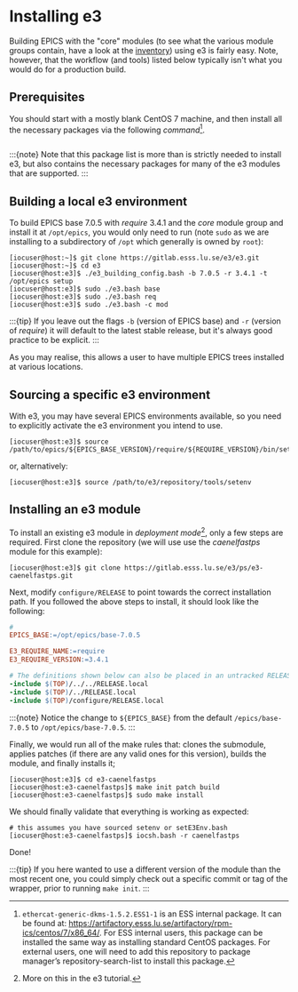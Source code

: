 # Installing e3

Building EPICS with the "core" modules (to see what the various module groups contain, have a look at the [inventory](https://gitlab.esss.lu.se/e3/e3/-/blob/master/tools/e3-inventory.yaml)) using e3 is fairly easy. Note, however, that the workflow (and tools) listed below typically isn't what you would do for a production build.

## Prerequisites

You should start with a mostly blank CentOS 7 machine, and then install all the necessary packages via the following *command*[^prereqlist].

```{include} ../includes/deps.md
```

:::{note}
Note that this package list is more than is strictly needed to install e3, but also contains the necessary packages for many of the e3 modules that are supported.
:::

## Building a local e3 environment

To build EPICS base 7.0.5 with *require* 3.4.1 and the *core* module group and install it at `/opt/epics`, you would only need to run (note `sudo` as we are installing to a subdirectory of `/opt` which generally is owned by `root`):

```console
[iocuser@host:~]$ git clone https://gitlab.esss.lu.se/e3/e3.git
[iocuser@host:~]$ cd e3
[iocuser@host:e3]$ ./e3_building_config.bash -b 7.0.5 -r 3.4.1 -t /opt/epics setup
[iocuser@host:e3]$ sudo ./e3.bash base
[iocuser@host:e3]$ sudo ./e3.bash req
[iocuser@host:e3]$ sudo ./e3.bash -c mod
```

:::{tip}
If you leave out the flags `-b` (version of EPICS base) and `-r` (version of *require*) it will default to the latest stable release, but it's always good practice to be explicit.
:::

As you may realise, this allows a user to have multiple EPICS trees installed at various locations.

## Sourcing a specific e3 environment

With e3, you may have several EPICS environments available, so you need to explicitly activate the e3 environment you intend to use.

```console
[iocuser@host:e3]$ source /path/to/epics/${EPICS_BASE_VERSION}/require/${REQUIRE_VERSION}/bin/setE3Env.bash
```

or, alternatively:

```console
[iocuser@host:e3]$ source /path/to/e3/repository/tools/setenv
```

## Installing an e3 module

To install an existing e3 module in *deployment mode*[^depmode], only a few steps are required. First clone the repository (we will use use the *caenelfastps* module for this example):

```console
[iocuser@host:e3]$ git clone https://gitlab.esss.lu.se/e3/ps/e3-caenelfastps.git
```

Next, modify `configure/RELEASE` to point towards the correct installation path. If you followed the above steps to install, it should look like the following:

```makefile
#
EPICS_BASE:=/opt/epics/base-7.0.5

E3_REQUIRE_NAME:=require
E3_REQUIRE_VERSION:=3.4.1

# The definitions shown below can also be placed in an untracked RELEASE.local
-include $(TOP)/../../RELEASE.local
-include $(TOP)/../RELEASE.local
-include $(TOP)/configure/RELEASE.local
```

:::{note}
Notice the change to `${EPICS_BASE}` from the default `/epics/base-7.0.5` to `/opt/epics/base-7.0.5`.
:::

Finally, we would run all of the make rules that: clones the submodule, applies patches (if there are any valid ones for this version), builds the module, and finally installs it;

```console
[iocuser@host:e3]$ cd e3-caenelfastps
[iocuser@host:e3-caenelfastps]$ make init patch build
[iocuser@host:e3-caenelfastps]$ sudo make install
```

We should finally validate that everything is working as expected:

```console
# this assumes you have sourced setenv or setE3Env.bash
[iocuser@host:e3-caenelfastps]$ iocsh.bash -r caenelfastps
```

Done!

:::{tip}
If you here wanted to use a different version of the module than the most recent one, you could simply check out a specific commit or tag of the wrapper, prior to running `make init`.
:::


[^prereqlist]: ```ethercat-generic-dkms-1.5.2.ESS1-1``` is an ESS internal package. It can be found at: <https://artifactory.esss.lu.se/artifactory/rpm-ics/centos/7/x86_64/>. For ESS internal users, this package can be installed the same way as installing standard CentOS packages. For external users, one will need to add this repository to package manager’s repository-search-list to install this package.
[^depmode]: More on this in the e3 tutorial.
